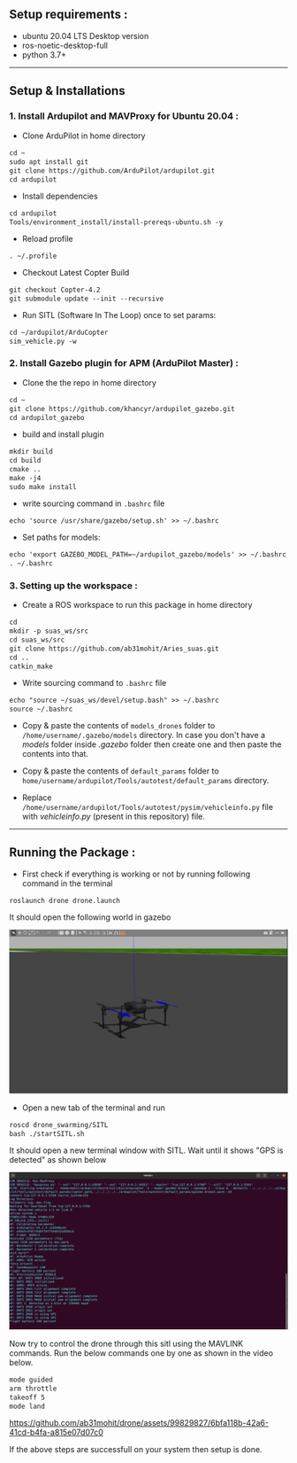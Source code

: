 ## Setup requirements :    
- ubuntu 20.04 LTS Desktop version
- ros-noetic-desktop-full
- python 3.7+

---
## Setup & Installations 

### 1. Install Ardupilot and MAVProxy for Ubuntu 20.04 :

- Clone ArduPilot in home directory
```
cd ~
sudo apt install git
git clone https://github.com/ArduPilot/ardupilot.git
cd ardupilot
```

- Install dependencies
```
cd ardupilot
Tools/environment_install/install-prereqs-ubuntu.sh -y
```

- Reload profile 
```
. ~/.profile
```

- Checkout Latest Copter Build
```
git checkout Copter-4.2
git submodule update --init --recursive
```

- Run SITL (Software In The Loop) once to set params:
```
cd ~/ardupilot/ArduCopter
sim_vehicle.py -w
```

### 2. Install Gazebo plugin for APM (ArduPilot Master) :
- Clone the the repo in home directory
```
cd ~
git clone https://github.com/khancyr/ardupilot_gazebo.git
cd ardupilot_gazebo
```

- build and install plugin
```
mkdir build
cd build
cmake ..
make -j4
sudo make install
```

- write sourcing command in `.bashrc` file
```
echo 'source /usr/share/gazebo/setup.sh' >> ~/.bashrc
```
- Set paths for models:
```
echo 'export GAZEBO_MODEL_PATH=~/ardupilot_gazebo/models' >> ~/.bashrc
. ~/.bashrc
```
### 3. Setting up the workspace :  
- Create a ROS workspace to run this package in home directory
```
cd
mkdir -p suas_ws/src
cd suas_ws/src
git clone https://github.com/ab31mohit/Aries_suas.git
cd ..
catkin_make
```

- Write sourcing command to `.bashrc` file
```
echo "source ~/suas_ws/devel/setup.bash" >> ~/.bashrc
source ~/.bashrc
```

- Copy & paste the contents of `models_drones` folder to `/home/username/.gazebo/models` directory. In case you don't have a *models* folder inside *.gazebo* folder then create one and then paste the contents into that.    

- Copy & paste the contents of `default_params` folder to `home/username/ardupilot/Tools/autotest/default_params` directory.   

- Replace `/home/username/ardupilot/Tools/autotest/pysim/vehicleinfo.py` file with *vehicleinfo.py* (present in this repository) file.

---

## Running the Package : 

- First check if everything is working or not by running following command in the terminal  
```
roslaunch drone drone.launch  
```

It should open the following world in gazebo    
<div align="center">
  <img src="img-videos/runway_world.png" alt="gazebo-world" />
</div>


- Open a new tab of the terminal and run
```
roscd drone_swarming/SITL
bash ./startSITL.sh
```
It should open a new terminal window with SITL. Wait until it shows "GPS is detected" as shown below  
<div align="center">
  <img src="img-videos/SITL.png" alt="SITL-img" />
</div>

Now try to control the drone through this sitl using the MAVLINK commands. Run the below commands one by one as shown in the video below.

```
mode guided
arm throttle
takeoff 5
mode land
```

https://github.com/ab31mohit/drone/assets/99829827/6bfa118b-42a6-41cd-b4fa-a815e07d07c0

If the above steps are successfull on your system then setup is done.





